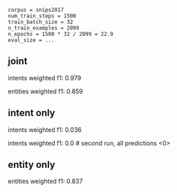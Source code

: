 ```
corpus = snips2017
num_train_steps = 1500
train_batch_size = 32
n_train_examples = 2099
n_epochs = 1500 * 32 / 2099 = 22.9
eval_size = ...
```

## joint
intents weighted f1: 0.979

entities weighted f1: 0.859

## intent only
intents weighted f1: 0.036

intents weighted f1: 0.0  # second run, all predictions <0>

## entity only
entities weighted f1: 0.837

